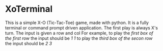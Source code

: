 # XoTerminal
This is a simple X-O (Tic-Tac-Toe) game, made with python. It is a fully terminal or command prompt driven application.
The first play is always X's turn.
The input is given a row and col
For example,
    to play the *first box of the first row* the input should be *1 1*
    to play the *third box of the secon row* the input should be *2 3*
